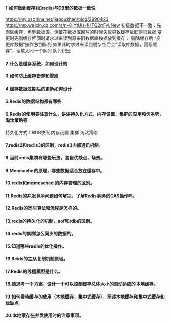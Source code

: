 #### 1.如何做到缓存(如redis)与DB里的数据一致性
  https://my.oschina.net/jiagouzhan/blog/2990423
  https://mp.weixin.qq.com/s/n-8-YtUls-fHTQ2nFyLNew
初级数据不一致：先删除缓存，再删数据库。保证在数据库回写的时候失败导致缓存依旧是旧数据
变更时先删缓存但同时请求过来读到原来旧数据库数据放到缓存：
   删除缓存后 “变更库数据”操作放到队列
   如果此时求过来读到缓存空后会“读取库数据，回写缓存”，读放入同一个队列
   队列积压
  
  
#### 2.什么是缓存系统，如何设计的


#### 3.如何防止缓存击穿和雪崩


#### 4.缓存数据过期后的更新如何设计


#### 5.Redis的数据结构都有哪些


#### 6.Redis的使用要注意什么，讲讲持久化方式，内存设置，集群的应用和优劣势，淘汰策略等
持久化方式  1.RDB快照
内存设置
集群
淘汰策略

#### 7.redis2和redis3的区别，redis3内部通讯机制。
#### 8.当前redis集群有哪些玩法，各自优缺点，场景。
#### 9.Memcache的原理，哪些数据适合放在缓存中。
#### 10.redis和memcached 的内存管理的区别。
#### 11.Redis的并发竞争问题如何解决，了解Redis事务的CAS操作吗。
#### 12.Redis的选举算法和流程是怎样的。
#### 13.redis的持久化的机制，aof和rdb的区别。
#### 14.redis的集群怎么同步的数据的。
#### 15.知道哪些redis的优化操作。
#### 16.Reids的主从复制机制原理。
#### 17.Redis的线程模型是什么。
#### 18.请思考一个方案，设计一个可以控制缓存总体大小的自动适应的本地缓存。
#### 19.如何看待缓存的使用（本地缓存，集中式缓存），简述本地缓存和集中式缓存和优缺点。
#### 20.本地缓存在并发使用时的注意事项。
